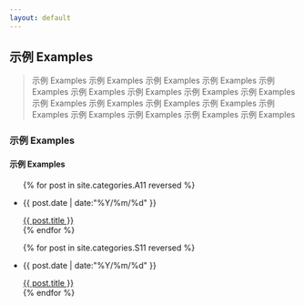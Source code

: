 ```yaml
---
layout: default
---
```


<div class="intro-img"></div>

##  示例 Examples

> 示例 Examples 示例 Examples 示例 Examples 示例 Examples 示例 Examples 示例 Examples 示例 Examples 示例 Examples 示例 Examples 示例 Examples 示例 Examples 示例 Examples 示例 Examples 示例 Examples 示例 Examples 示例 Examples 示例 Examples 示例 Examples

###  示例 Examples

####  示例 Examples

<ul class = "main-list">
    {% for post in site.categories.A11 reversed %}
        <li><p class = "post-date">{{ post.date | date:"%Y/%m/%d" }}</p><a href="{{ post.url }}">{{ post.title }}</a></li>
    {% endfor %}
</ul>

<ul class = "main-list">
    {% for post in site.categories.S11 reversed %}
        <li><p class = "post-date">{{ post.date | date:"%Y/%m/%d" }}</p><a href="{{ post.url }}">{{ post.title }}</a></li>
    {% endfor %}
</ul>